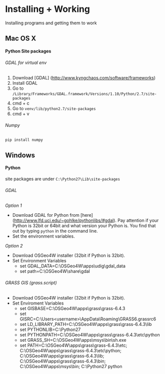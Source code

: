 # Installing + Working
Installing programs and getting them to work

## Mac OS X
#### Python Site packages
######  GDAL for virtual env
1. Download [GDAL] (http://www.kyngchaos.com/software/frameworks)
2. Install GDAL
3. Go to `/Library/Frameworks/GDAL.framework/Versions/1.10/Python/2.7/site-packages`
4. cmd + c
5. Go to `venv/lib/python2.7/site-packages`
6. cmd + v

######  Numpy
```
pip install numpy
```


## Windows
#### Python
site packages are under `C:\Python27\Lib\site-packages`

######  GDAL
*Option 1*
* Download GDAL for Python from [here] (http://www.lfd.uci.edu/~gohlke/pythonlibs/#gdal).
Pay attention if your Python is 32bit or 64bit and what version your Python is.
You find that out by typing `python` in the command line.
* Set the environment variables.

*Option 2*
* Download OSGeo4W installer (32bit if Python is 32bit).
* Set Environment Variables
    * set GDAL_DATA=C:\OSGeo4W\apps\udig\gdal_data
    * set path=C:\OSGeo4W\share\gdal

######  GRASS GIS (grass.script)
* Download OSGeo4W installer (32bit if Python is 32bit).
* Set Enviroment Variables
    * set GISBASE=C:\OSGeo4W\apps\grass\grass-6.4.3
    * set GISRC=C:\Users\<username>\AppData\Roaming\GRASS6\.grassrc6
    * set LD_LIBRARY_PATH=C:\OSGeo4W\apps\grass\grass-6.4.3\lib
    * set PYTHONLIB=C:\Python27
    * set PYTHONPATH=C:\OSGeo4W\apps\grass\grass-6.4.3\etc\python
    * set GRASS_SH=C:\OSGeo4W\apps\msys\bin\sh.exe
    * set PATH=C:\OSGeo4W\apps\grass\grass-6.4.3\etc;
               C:\OSGeo4W\apps\grass\grass-6.4.3\etc\python;
               C:\OSGeo4W\apps\grass\grass-6.4.3\lib;
               C:\OSGeo4W\apps\grass\grass-6.4.3\bin;
               C:\OSGeo4W\apps\msys\bin;
               C:\Python27
python
